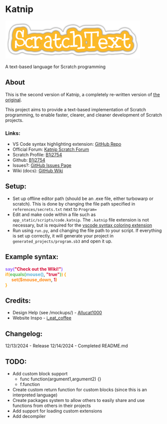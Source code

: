 # Katnip 
![Katnip](app_static/references/title.png)

A text-based language for Scratch programming

## About
This is the second version of Katnip, a completely re-written version of [the original](https://github.com/B1j2754/scratchtext/).

This project aims to provide a text-based implementation of Scratch programming, to enable faster, clearer, and cleaner development of Scratch projects.

### Links:
- VS Code syntax highlighting extension: [GitHub Repo](https://github.com/B1j2754/syntax-scratchtext)
- Official Forum: [Katnip Scratch Forum](https://scratch.mit.edu/discuss/topic/769174/)
- Scratch Profile: [B1j2754](https://scratch.mit.edu/users/B1j2754/)
- Github: [B1j2754](https://github.com/B1j2754/)
- Issues?: [GitHub Issues Page](https://github.com/B1j2754/v2.ScratchText/issues)
- Wiki (docs): [GitHub Wiki](https://github.com/B1j2754/v2.ScratchText/wiki)

## Setup:
- Set up offline editor path (should be an .exe file, either turbowarp or scratch). This is done by changing the file path specified in `references/secrets.txt` next to `Program=`
- Edit and make code within a file such as `app_static/scripts/code.katnip`. The `.katnip` file extension is not necessary, but is required for the [vscode syntax coloring extension](https://github.com/B1j2754/syntax-scratchtext)
- Run using `run.py`, and changing the file path to your script. If everything is set up correctly, it will generate your project in `generated_projects/program.sb3` and open it up.

## Example syntax:
<span style="color:#9966FF">**say(**</span><span style="color:#d60b37">**"Check out the Wiki!"**</span><span style="color:#9966FF">**)**</span>\
<span style="color:#FFAB19">**if(**</span><span style="color:#59C059">**equals(**</span><span style="color:#5CB1D6">**mouse()**</span>, <span style="color:#d60b37">**"true"**</span><span style="color:#59C059">**)**</span><span style="color:#FFAB19">**) {**</span>\
&nbsp;&nbsp;&nbsp;&nbsp;&nbsp;<span style="color:#FF8C1A">**set($mouse_down**</span>, <span style="color:#d60b37">**1**</span><span style="color:#FF8C1A">**)**</span>\
<span style="color:#FFAB19">**}**</span>

## Credits:
- Design Help (see /mockups/) - [Allucat1000](https://discordapp.com/users/979569602151448576)
- Website Inspo - [i_eat_coffee](https://scratch.mit.edu/users/i_eat_coffee/)

## Changelog:
12/13/2024 - Release
12/14/2024 - Completed README.md

## TODO:
- Add custom block support
  - func function(argument1,argument2) {}
  - f.function 
- Create custom return function for custom blocks (since this is an interpreted language)
- Create packages system to allow others to easily share and use functions from others in their projects
- Add support for loading custom extensions
- Add decompiler